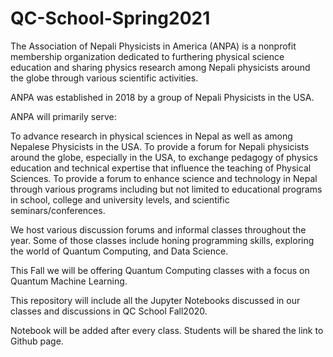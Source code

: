 # QC-School-Spring2021

The Association of Nepali Physicists in America (ANPA) is a nonprofit membership organization dedicated to furthering physical science education and sharing physics research among Nepali physicists around the globe through various scientific activities.

ANPA was established in 2018 by a group of Nepali Physicists in the USA.


ANPA will primarily serve:


To advance research in physical sciences in Nepal as well as among Nepalese Physicists in the USA.
To provide a forum for Nepali physicists around the globe, especially in the USA, to exchange pedagogy of physics education and technical expertise that influence the teaching of Physical Sciences.
To provide a forum to enhance science and technology in Nepal through various programs including but not limited to educational programs in school, college and university levels, and scientific seminars/conferences.

We host various discussion forums and informal classes throughout the year. Some of those classes include honing programming skills, exploring the world of Quantum Computing, and Data Science.

This Fall we will be offering Quantum Computing classes with a focus on Quantum Machine Learning.

This repository will include all the Jupyter Notebooks discussed in our classes and discussions in QC School Fall2020. 

Notebook will be added after every class. Students will be shared the link to Github page. 
